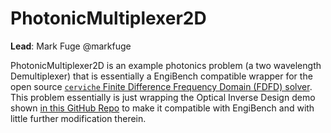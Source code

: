 # PhotonicMultiplexer2D

**Lead**: Mark Fuge @markfuge

PhotonicMultiplexer2D is an example photonics problem (a two wavelength Demultiplexer) that is essentially a EngiBench compatible wrapper for the open source [`cerviche` Finite Difference Frequency Domain (FDFD) solver](https://github.com/fancompute/ceviche). This problem essentially is just wrapping the Optical Inverse Design demo shown [in this GitHub Repo](https://github.com/fancompute/workshop-invdesign) to make it compatible with EngiBench and with little further modification therein.


